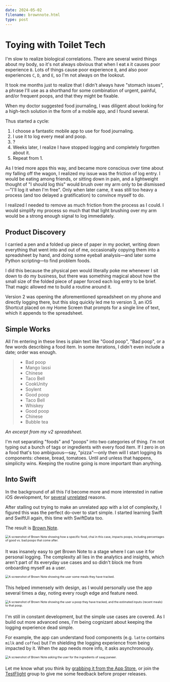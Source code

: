 ```yaml
---
date: 2024-05-02
filename: brownnote.html
type: post
---
```


<link rel="stylesheet" type="text/css" href="/devices.min.css" />

# Toying with Toilet Tech

I'm slow to realize biological correlations.
There are several weird things about my body,
so it's not always obvious that when I eat `A` it causes poor experience `B`.
Lots of things cause poor experience `B`,
and also poor experiences `C`, `D`, and `E`,
so I'm not always on the lookout.

It took me months just to realize that I didn't always have "stomach issues",
a phrase I'll use as a shorthand for some combination of urgent, painful, and/or frequent poops,
and that they might be fixable.

When my doctor suggested food journaling,
I was diligent about looking for a high-tech solution in the form of a mobile app,
and I found several.

Thus started a cycle:

1. I choose a fantastic mobile app to use for food journaling.
2. I use it to log every meal and poop.
3. ?
4. Weeks later, I realize I have stopped logging and completely forgotten about it.
5. Repeat from 1.

As I tried more apps this way,
and became more conscious over time about my falling off the wagon,
I realized my issue was the friction of log entry.
I would be eating among friends,
or sitting down in pain,
and a lightweight thought of "I should log this" would brush over my arm
only to be dismissed—"I'll log it when I'm free".
Only when later came, it was still too heavy a process
(and too delayed a gratification)
to convince myself to do.

I realized I needed to remove as much friction from the process as I could.
I would simplify my process so much that that light brushing over my arm would be a strong enough signal to log immediately.

## Product Discovery

I carried a pen and a folded up piece of paper in my pocket,
writing down everything that went into and out of me,
occasionally copying them into a spreadsheet by hand,
and doing some eyeball analysis—and later some Python scripting—to find problem foods.

I did this because the physical pen would literally poke me whenever I sit down to do my business,
but there was something magical about how the small size of the folded piece of paper forced each log entry to be brief.
That magic allowed me to build a routine around it.

Version 2 was opening the aforementioned spreadsheet on my phone and directly logging there,
but this slog quickly led me to version 3,
an iOS Shortcut placed on my Home Screen that prompts for a single line of text,
which it appends to the spreadsheet.

## Simple Works

All I'm entering in these lines is plain text like
"Good poop",
"Bad poop",
or a few words describing a food item.
In some iterations,
I didn't even include a date;
order was enough.

> - Bad poop
> - Mango lassi
> - Chinese
> - Taco Bell
> - CookUnity
> - Soylent
> - Good poop
> - Taco Bell
> - Whiskey
> - Good poop
> - Chinese
> - Bubble tea

_An excerpt from my v2 spreadsheet._

I'm not separating "foods" and "poops" into two categories of thing.
I'm not typing out a bunch of tags or ingredients with every food item.
If I zero in on a food that's too ambiguous—say, "pizza"—only then will I start logging its components:
cheese, bread, tomatoes.
Until and unless that happens,
simplicity wins.
Keeping the routine going is more important than anything.

## Into Swift

In the background of all this I'd become more and more interested in native iOS development,
for [several](/apple.html) [unrelated](https://whatsinstandard.com/) reasons.

After stalling out trying to make an unrelated app with a lot of complexity,
I figured this was the perfect do-over to start simple.
I started learning Swift and SwiftUI again, this time with SwiftData too.

The result is [Brown Note][appstore].

<div class="device device-iphone-14-pro" style="zoom: 0.65; margin-bottom: 2rem">
  <div class="device-frame">
    <img
    alt="A screenshot of Brown Note showing how a specific food, chai in this case, impacts poops, including percentages of good vs. bad poops that come after."
    class="device-screen"
    src="/img/brownnote-correlate.png"
    style="margin-top: 0"
    />
  </div>
  <div class="device-stripe"></div>
  <div class="device-header"></div>
  <div class="device-sensors"></div>
  <div class="device-btns"></div>
  <div class="device-power"></div>
</div>


It was insanely easy to get Brown Note to a stage where I can use it for personal logging.
The complexity all lies in the analytics and insights,
which aren't part of its everyday use cases and so didn't block me from onboarding myself as a user.


<div class="device device-iphone-14-pro" style="zoom: 0.65; margin-bottom: 2rem">
  <div class="device-frame">
    <img
    alt="A screenshot of Brown Note showing the user some meals they have tracked."
    class="device-screen"
    src="/img/brownnote-trackmeals.png"
    style="margin-top: 0"
    />
  </div>
  <div class="device-stripe"></div>
  <div class="device-header"></div>
  <div class="device-sensors"></div>
  <div class="device-btns"></div>
  <div class="device-power"></div>
</div>

This helped immensely with design,
as I would personally use the app several times a day,
noting every rough edge and feature need.

<div class="device device-iphone-14-pro" style="zoom: 0.65; margin-bottom: 2rem">
  <div class="device-frame">
    <img
    alt="A screenshot of Brown Note showing the user a poop they have tracked, and the estimated inputs (recent meals) to that poop."
    class="device-screen"
    src="/img/brownnote-trackpoops.png"
    style="margin-top: 0"
    />
  </div>
  <div class="device-stripe"></div>
  <div class="device-header"></div>
  <div class="device-sensors"></div>
  <div class="device-btns"></div>
  <div class="device-power"></div>
</div>

I'm still in constant development,
but the simple use cases are covered.
As I build out more advanced ones, I'm being cognizant about keeping the logging experience dead simple.

For example,
the app can understand food components
(e.g. `latte` contains `milk` and `coffee`)
but I'm shielding the logging experience from being impacted by it.
When the app needs more info,
it asks asynchronously.

<div class="device device-iphone-14-pro" style="zoom: 0.65; margin-bottom: 2rem">
  <div class="device-frame">
    <img
    alt="A screenshot of Brown Note asking the user for the ingredients of saag paneer."
    class="device-screen"
    src="/img/brownnote-honein.png"
    style="margin-top: 0"
    />
  </div>
  <div class="device-stripe"></div>
  <div class="device-header"></div>
  <div class="device-sensors"></div>
  <div class="device-btns"></div>
  <div class="device-power"></div>
</div>

Let me know what you think by [grabbing it from the App Store](appstore),
or join the [TestFlight][testflight] group to give me some feedback before proper releases.

<!-- _Brown Note is available on the [App Store][appstore] for iOS._ -->

[appstore]: https://apps.apple.com/us/app/brown-note/id6479333983
[testflight]: https://testflight.apple.com/join/ww7RII5M
